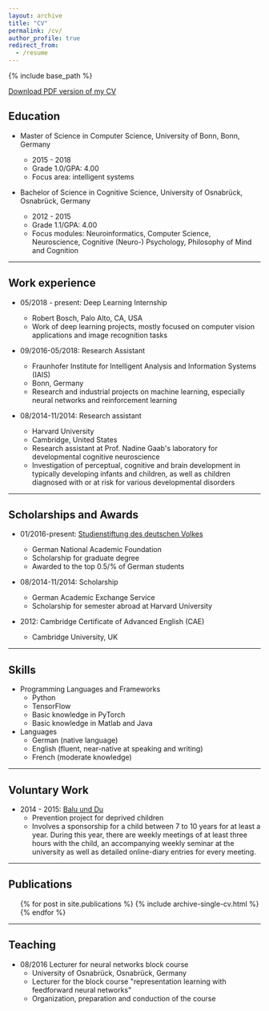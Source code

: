```yaml
---
layout: archive
title: "CV"
permalink: /cv/
author_profile: true
redirect_from:
  - /resume
---
```


{% include base_path %}

[Download PDF version of my CV](http://zotroneneis.github.io/files/CV_APopkes.pdf) 


## Education

* Master of Science in Computer Science, University of Bonn, Bonn, Germany
    * 2015 - 2018
    * Grade 1.0/GPA: 4.00
    * Focus area: intelligent systems

* Bachelor of Science in Cognitive Science, University of Osnabrück, Osnabrück, Germany
    * 2012 - 2015
    * Grade 1.1/GPA: 4.00
    * Focus modules: Neuroinformatics, Computer Science, Neuroscience, Cognitive (Neuro-) Psychology, Philosophy of Mind and Cognition

---
   
## Work experience

* 05/2018 - present: Deep Learning Internship
    * Robert Bosch, Palo Alto, CA, USA
    * Work of deep learning projects, mostly focused on computer vision applications and image recognition tasks

* 09/2016-05/2018: Research Assistant
    * Fraunhofer Institute for Intelligent Analysis and Information Systems (IAIS)
    * Bonn, Germany
    * Research and industrial projects on machine learning, especially neural networks and reinforcement learning

* 08/2014-11/2014: Research assistant
    * Harvard University
    * Cambridge, United States
    * Research assistant at Prof. Nadine Gaab's laboratory for developmental cognitive neuroscience
    * Investigation of perceptual, cognitive and brain development in typically developing infants and children, as well as children diagnosed with or at risk for various developmental disorders

---
   
## Scholarships and Awards
* 01/2016-present: [Studienstiftung des deutschen Volkes](https://www.studienstiftung.de/)
    * German National Academic Foundation
    * Scholarship for graduate degree
    * Awarded to the top 0.5/% of German students

* 08/2014-11/2014: Scholarship
    * German Academic Exchange Service
    * Scholarship for semester abroad at Harvard University

* 2012: Cambridge Certificate of Advanced English (CAE)
    * Cambridge University, UK

---
   
## Skills
* Programming Languages and Frameworks
    * Python
    * TensorFlow
    * Basic knowledge in PyTorch
    * Basic knowledge in Matlab and Java
* Languages
    * German (native language)
    * English (fluent, near-native at speaking and writing)
    * French (moderate knowledge)

---
   
## Voluntary Work
* 2014 - 2015: [Balu und Du](https://www.balu-und-du.de/home/)
    * Prevention project for deprived children
    * Involves a sponsorship for a child between 7 to 10 years for at least a year. During this year, there are weekly meetings of at least three hours with the child, an accompanying weekly seminar at the university as well as detailed online-diary entries for every meeting.

---
   
## Publications
  <ul>{% for post in site.publications %}
    {% include archive-single-cv.html %}
  {% endfor %}</ul>
  

---
   
## Teaching

* 08/2016 Lecturer for neural networks block course
    * University of Osnabrück, Osnabrück, Germany
    * Lecturer for the block course "representation learning with feedforward neural networks"
    * Organization, preparation and conduction of the course
  
